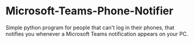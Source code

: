 # Microsoft-Teams-Phone-Notifier
Simple python program for people that can't log in their phones, that notifies you whenever a Microsoft Teams notification appears on your PC.
